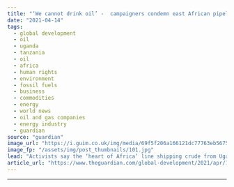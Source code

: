 ```yaml
---
title: "‘We cannot drink oil’ -  campaigners condemn east African pipeline"
date: "2021-04-14"
tags: 
  - global development
  - oil
  - uganda
  - tanzania
  - oil
  - africa
  - human rights
  - environment
  - fossil fuels
  - business
  - commodities
  - energy
  - world news
  - oil and gas companies
  - energy industry
  - guardian
source: "guardian"
image_url: "https://i.guim.co.uk/img/media/69f5f206a166121dc77763eb567564bfd5a9d576/0_0_1024_614/master/1024.jpg?width=460&quality=85&auto=format&fit=max&s=4e776e176f199d9e793e482fe05944f2"
image_fp: "/assets/img/post_thumbnails/101.jpg"
lead: "Activists say the ‘heart of Africa’ line shipping crude from Uganda to Tanzania is unnecessary and poses a huge environmental riskActivists have accused French and Chinese oil firms of ignoring huge environmental risks after the signing of accords on..."
article_url: "https://www.theguardian.com/global-development/2021/apr/14/environmental-campaigners-condemn-uganda-total-cnooc-eacop-east-african-oil-pipeline"
---
```


---
